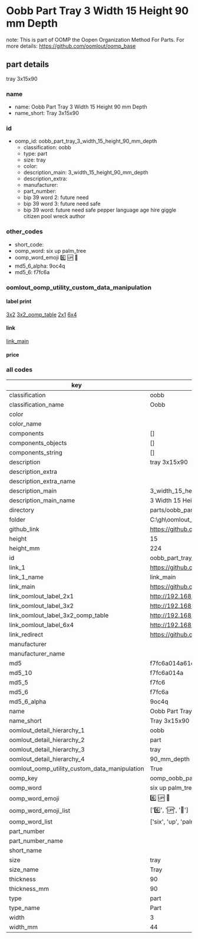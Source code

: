 # Oobb Part Tray 3 Width 15 Height 90 mm Depth  

note: This is part of OOMP the Oopen Organization Method For Parts. For more details: https://github.com/oomlout/oomp_base

##  part details
  



tray 3x15x90



### name
* name: Oobb Part Tray 3 Width 15 Height 90 mm Depth
* name_short: Tray 3x15x90 
### id
* oomp_id: oobb_part_tray_3_width_15_height_90_mm_depth
  * classification: oobb
  * type: part
  * size: tray
  * color: 
  * description_main: 3_width_15_height_90_mm_depth
  * description_extra: 
  * manufacturer: 
  * part_number: 
  * bip 39 word 2: future need
  * bip 39 word 3: future need safe
  * bip 39 word: future need safe pepper language age hire giggle citizen pool wreck author

### other_codes
* short_code: 
* oomp_word: six up palm_tree
* oomp_word_emoji :six: :up: :palm_tree:
* md5_6_alpha: 9oc4q
* md5_6: f7fc6a






### oomlout_oomp_utility_custom_data_manipulation
#### label print
[3x2](http://192.168.1.245:1112/?label=oomp%209oc4q)
[3x2_oomp_table](http://192.168.1.108:1112/?label=oomp%209oc4q)
[2x1](http://192.168.1.242:1112/?label=oomp%209oc4q)
[6x4](http://192.168.1.55:1112/?label=oomp%209oc4q)    

#### link

[link_main](https://github.com/oomlout/oomlout_oobb_version_4_generated_parts/tree/main/navigation_oomp/oobb/part/tray/3_width_15_height_90_mm_depth/part)                              

#### price







### all codes 
| key | value |  
| --- | --- |  
| classification | oobb |  
| classification_name | Oobb |  
| color |  |  
| color_name |  |  
| components | [] |  
| components_objects | [] |  
| components_string | [] |  
| description | tray 3x15x90 |  
| description_extra |  |  
| description_extra_name |  |  
| description_main | 3_width_15_height_90_mm_depth |  
| description_main_name | 3 Width 15 Height 90 mm Depth |  
| directory | parts/oobb_part_tray_3_width_15_height_90_mm_depth |  
| folder | C:\gh\oomlout_oobb_version_4_generated_parts\parts\oobb_part_tray_3_width_15_height_90_mm_depth |  
| github_link | https://github.com/oomlout/oomlout_oomp_part_src/tree/main/parts/oobb_part_tray_3_width_15_height_90_mm_depth |  
| height | 15 |  
| height_mm | 224 |  
| id | oobb_part_tray_3_width_15_height_90_mm_depth |  
| link_1 | https://github.com/oomlout/oomlout_oobb_version_4_generated_parts/tree/main/navigation_oomp/oobb/part/tray/3_width_15_height_90_mm_depth/part |  
| link_1_name | link_main |  
| link_main | https://github.com/oomlout/oomlout_oobb_version_4_generated_parts/tree/main/navigation_oomp/oobb/part/tray/3_width_15_height_90_mm_depth/part |  
| link_oomlout_label_2x1 | http://192.168.1.242:1112/?label=oomp%209oc4q |  
| link_oomlout_label_3x2 | http://192.168.1.245:1112/?label=oomp%209oc4q |  
| link_oomlout_label_3x2_oomp_table | http://192.168.1.108:1112/?label=oomp%209oc4q |  
| link_oomlout_label_6x4 | http://192.168.1.55:1112/?label=oomp%209oc4q |  
| link_redirect | https://github.com/oomlout/oomlout_oobb_version_4_generated_parts/tree/main/parts/oobb_tray_03_15_90 |  
| manufacturer |  |  
| manufacturer_name |  |  
| md5 | f7fc6a014a61ed80133e7a2f7c24f2f4 |  
| md5_10 | f7fc6a014a |  
| md5_5 | f7fc6 |  
| md5_6 | f7fc6a |  
| md5_6_alpha | 9oc4q |  
| name | Oobb Part Tray 3 Width 15 Height 90 mm Depth |  
| name_short | Tray 3x15x90  |  
| oomlout_detail_hierarchy_1 | oobb |  
| oomlout_detail_hierarchy_2 | part |  
| oomlout_detail_hierarchy_3 | tray |  
| oomlout_detail_hierarchy_4 | 90_mm_depth |  
| oomlout_oomp_utility_custom_data_manipulation | True |  
| oomp_key | oomp_oobb_part_tray_3_width_15_height_90_mm_depth |  
| oomp_word | six up palm_tree |  
| oomp_word_emoji | :six: :up: :palm_tree: |  
| oomp_word_emoji_list | [':six:', ':up:', ':palm_tree:'] |  
| oomp_word_list | ['six', 'up', 'palm_tree'] |  
| part_number |  |  
| part_number_name |  |  
| short_name |  |  
| size | tray |  
| size_name | Tray |  
| thickness | 90 |  
| thickness_mm | 90 |  
| type | part |  
| type_name | Part |  
| width | 3 |  
| width_mm | 44 |  
